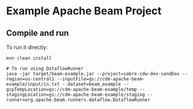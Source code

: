 # Example Apache Beam Project

## Compile and run

To run it directly:

```shell
mvn clean install

# To run using DataflowRunner 
java -jar target/beam-example.jar --project=sabre-cdw-dev-sandbox --region=us-central1 --inputFile=gs://cdm-apache-beam-example/input/in.txt --dataset=beam_example --gcpTempLocation=gs://cdm-apache-beam-example/temp --stagingLocation=gs://cdm-apache-beam-example/staging --runner=org.apache.beam.runners.dataflow.DataflowRunner
```
